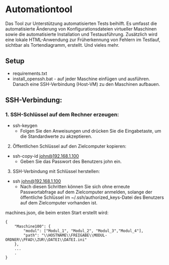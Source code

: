 # Automationtool
Das Tool zur Unterstützung automatisierten Tests beihilft. Es umfasst die automatisierte Änderung von Konfigurationsdateien virtueller Maschinen sowie die automatisierte Installation und Testausführung. Zusätzlich wird eine lokale HTML-Anwendung zur Früherkennung von Fehlern im Testlauf, sichtbar als Tortendiagramm, erstellt. Und vieles mehr.

## Setup
- requirements.txt 
- install_openssh.bat - auf jeder Maschine einfügen und ausführen. Danach eine SSH-Verbindung (Host-VM) zu den Maschinen aufbauen.



## SSH-Verbindung:
### 1. SSH-Schlüssel auf dem Rechner erzeugen:

* ssh-keygen
    * Folgen Sie den Anweisungen und drücken Sie die Eingabetaste, um die Standardwerte zu akzeptieren.

2. Öffentlichen Schlüssel auf den Zielcomputer kopieren:
* ssh-copy-id john@192.168.1.100
    * Geben Sie das Passwort des Benutzers john ein.

3. SSH-Verbindung mit Schlüssel herstellen:

* ssh john@192.168.1.100
    * Nach diesen Schritten können Sie sich ohne erneute Passwortabfrage auf dem Zielcomputer anmelden, solange der öffentliche Schlüssel im ~/.ssh/authorized_keys-Datei des Benutzers auf dem Zielcomputer vorhanden ist.


machines.json, die beim ersten Start erstellt wird:
```
{
    "Maschine100": {
        "modul": ["Modul_1", "Modul_2", "Modul_3","Modul_4"],
        "path": "\\HOSTNAME\\FREIGABE\\MODUL-ORDNER\\PFAD\\ZUR\\DATEI\\DATEI.ini"
    },
    ...
    .
}
    
```